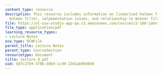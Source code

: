 ```yaml
---
content_type: resource
description: This resource includes information on linearized Kalman filter, extended
  Kalman filter, imlpementation issues, and relationship to Wiener filter.
file: https://ol-ocw-studio-app-qa.s3.amazonaws.com/courses/2-160-identification-estimation-and-learning-spring-2006/5d7c37b93786ddb91cd913d1ab994848_lecture_8.pdf
file_type: application/pdf
learning_resource_types:
- Lecture Notes
ocw_type: OCWFile
parent_title: Lecture Notes
parent_type: CourseSection
resourcetype: Document
title: lecture_8.pdf
uid: 5d7c37b9-3786-ddb9-1cd9-13d1ab994848
---
```

